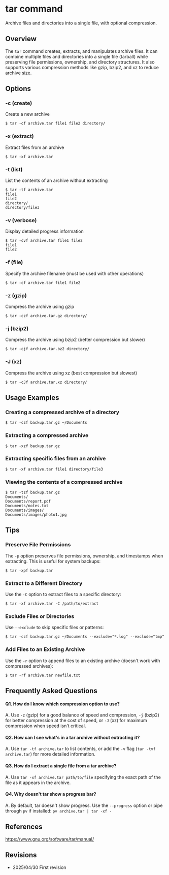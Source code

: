 # tar command

Archive files and directories into a single file, with optional compression.

## Overview

The `tar` command creates, extracts, and manipulates archive files. It can combine multiple files and directories into a single file (tarball) while preserving file permissions, ownership, and directory structures. It also supports various compression methods like gzip, bzip2, and xz to reduce archive size.

## Options

### **-c (create)**

Create a new archive

```console
$ tar -cf archive.tar file1 file2 directory/
```

### **-x (extract)**

Extract files from an archive

```console
$ tar -xf archive.tar
```

### **-t (list)**

List the contents of an archive without extracting

```console
$ tar -tf archive.tar
file1
file2
directory/
directory/file3
```

### **-v (verbose)**

Display detailed progress information

```console
$ tar -cvf archive.tar file1 file2
file1
file2
```

### **-f (file)**

Specify the archive filename (must be used with other operations)

```console
$ tar -cf archive.tar file1 file2
```

### **-z (gzip)**

Compress the archive using gzip

```console
$ tar -czf archive.tar.gz directory/
```

### **-j (bzip2)**

Compress the archive using bzip2 (better compression but slower)

```console
$ tar -cjf archive.tar.bz2 directory/
```

### **-J (xz)**

Compress the archive using xz (best compression but slowest)

```console
$ tar -cJf archive.tar.xz directory/
```

## Usage Examples

### Creating a compressed archive of a directory

```console
$ tar -czf backup.tar.gz ~/Documents
```

### Extracting a compressed archive

```console
$ tar -xzf backup.tar.gz
```

### Extracting specific files from an archive

```console
$ tar -xf archive.tar file1 directory/file3
```

### Viewing the contents of a compressed archive

```console
$ tar -tzf backup.tar.gz
Documents/
Documents/report.pdf
Documents/notes.txt
Documents/images/
Documents/images/photo1.jpg
```

## Tips

### Preserve File Permissions

The `-p` option preserves file permissions, ownership, and timestamps when extracting. This is useful for system backups:
```console
$ tar -xpf backup.tar
```

### Extract to a Different Directory

Use the `-C` option to extract files to a specific directory:
```console
$ tar -xf archive.tar -C /path/to/extract
```

### Exclude Files or Directories

Use `--exclude` to skip specific files or patterns:
```console
$ tar -czf backup.tar.gz ~/Documents --exclude="*.log" --exclude="tmp"
```

### Add Files to an Existing Archive

Use the `-r` option to append files to an existing archive (doesn't work with compressed archives):
```console
$ tar -rf archive.tar newfile.txt
```

## Frequently Asked Questions

#### Q1. How do I know which compression option to use?
A. Use `-z` (gzip) for a good balance of speed and compression, `-j` (bzip2) for better compression at the cost of speed, or `-J` (xz) for maximum compression when speed isn't critical.

#### Q2. How can I see what's in a tar archive without extracting it?
A. Use `tar -tf archive.tar` to list contents, or add the `-v` flag (`tar -tvf archive.tar`) for more detailed information.

#### Q3. How do I extract a single file from a tar archive?
A. Use `tar -xf archive.tar path/to/file` specifying the exact path of the file as it appears in the archive.

#### Q4. Why doesn't tar show a progress bar?
A. By default, tar doesn't show progress. Use the `--progress` option or pipe through `pv` if installed: `pv archive.tar | tar -xf -`

## References

https://www.gnu.org/software/tar/manual/

## Revisions

- 2025/04/30 First revision